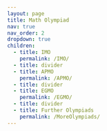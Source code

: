 ```yaml
---
layout: page
title: Math Olympiad
nav: true
nav_order: 2
dropdown: true
children:
  - title: IMO
    permalink: /IMO/
  - title: divider
  - title: APMO
    permalink: /APMO/
  - title: divider
  - title: EGMO
    permalink: /EGMO/
  - title: divider
  - title: Further Olympiads
    permalink: /MoreOlympiads/
---
```

